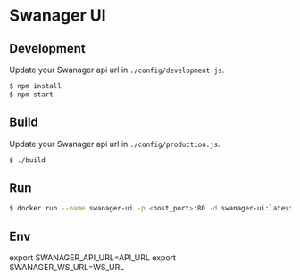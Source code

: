 # Swanager UI

## Development

Update your Swanager api url in `./config/development.js`.

```bash
$ npm install
$ npm start
```

## Build

Update your Swanager api url in `./config/production.js`.

```bash
$ ./build
```

## Run

```bash
$ docker run --name swanager-ui -p <host_port>:80 -d swanager-ui:latest
```
## Env
export SWANAGER_API_URL=API_URL
export SWANAGER_WS_URL=WS_URL
